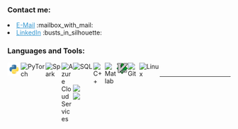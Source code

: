 ### Contact me:
<li><a href="mailto:mtcarlos98@gmail.com" style="color:#3397d1">E-Mail</a> :mailbox_with_mail: </li> 
<li><a href="https://www.linkedin.com/in/carlos-marcos-torrejón-81a2201b6" target="_blank" style="color:#3397d1" >LinkedIn</a> :busts_in_silhouette: </li>

### Languages and Tools:

<img align="left" alt="Python" width="30px" src="https://raw.githubusercontent.com/github/explore/80688e429a7d4ef2fca1e82350fe8e3517d3494d/topics/python/python.png" />
<img align="left" alt="PyTorch" width="56px" src="https://pytorch.org/assets/images/logo.svg" />
<img align="left" alt="Spark" width="36px" src="https://upload.wikimedia.org/wikipedia/commons/f/f3/Apache_Spark_logo.svg" />
<img align="left" alt="Azure Cloud Services" width="26px" src="https://raw.githubusercontent.com/benc-uk/icon-collection/master/azure-icons/Cloud-Services-(Classic).svg" />
<img align="left" alt="SQL" width="46px" src="https://blog.desafiolatam.com/wp-content/uploads/2018/05/sql-logo.png" />
<img align="left" alt="C++" width="26px" src="https://upload.wikimedia.org/wikipedia/commons/1/18/ISO_C%2B%2B_Logo.svg" />
<img align="left" alt="Matlab" width="26px" src="https://upload.wikimedia.org/wikipedia/commons/thumb/2/21/Matlab_Logo.png/667px-Matlab_Logo.png" />
<img align="left" alt="vim" width="26px" src="https://raw.githubusercontent.com/github/explore/80688e429a7d4ef2fca1e82350fe8e3517d3494d/topics/vim/vim.png" />
<img align="left" alt="Git" width="26px" src="https://git-scm.com/images/logos/downloads/Git-Icon-1788C.png" />
<img align="left" alt="Linux" width="46px" src="https://logos-marcas.com/wp-content/uploads/2020/09/Linux-Logo.png" />
<br />

---

<div id="wrapper">
    <div id="first"><img align="left" width="350px" src="https://github-readme-stats.vercel.app/api/top-langs/?username=Zurisen&theme=tokyonight&hide=lua,C&coures,html&langs_count=6&layout=compact" /></div>
    <div id="second"><img align="center" width="420px" src="https://github-readme-stats.vercel.app/api?username=Zurisen&show_icons=true&theme=tokyonight" /></div>
</div>
